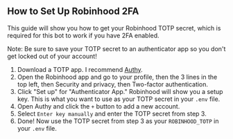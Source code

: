 ## How to Set Up Robinhood 2FA
This guide will show you how to get your Robinhood TOTP secret, which is required for this bot to work if you have 2FA enabled.

Note: Be sure to save your TOTP secret to an authenticator app so you don't get locked out of your account!

1. Download a TOTP app. I recommend [Authy](https://authy.com/).
2. Open the Robinhood app and go to your profile, then the 3 lines in the top left, then Security and privacy, then Two-factor authentication.
3. Click "Set up" for "Authenticator App." Robinhood will show you a setup key. This is what you want to use as your TOTP secret in your `.env` file.
4. Open Authy and click the `+` button to add a new account.
5. Select `Enter key manually` and enter the TOTP secret from step 3.
6. Done! Now use the TOTP secret from step 3 as your `ROBINHOOD_TOTP` in your `.env` file.